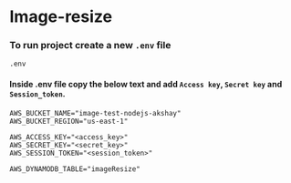 # Image-resize

### To run project create a new `.env` file

`.env`
#### Inside .env file  copy the below text and add `Access key`, `Secret key` and `Session_token`.
```
AWS_BUCKET_NAME="image-test-nodejs-akshay"
AWS_BUCKET_REGION="us-east-1"

AWS_ACCESS_KEY="<access_key>"
AWS_SECRET_KEY="<secret_key>"
AWS_SESSION_TOKEN="<session_token>"

AWS_DYNAMODB_TABLE="imageResize"
```

